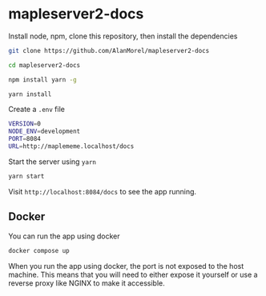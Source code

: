# mapleserver2-docs

Install node, npm, clone this repository, then install the dependencies

```sh
git clone https://github.com/AlanMorel/mapleserver2-docs
```

```sh
cd mapleserver2-docs
```

```sh
npm install yarn -g
```

```sh
yarn install
```

Create a `.env` file

```sh
VERSION=0
NODE_ENV=development
PORT=8084
URL=http://maplememe.localhost/docs
```

Start the server using `yarn`

```sh
yarn start
```

Visit `http://localhost:8084/docs` to see the app running.

## Docker

You can run the app using docker

```sh
docker compose up
```

When you run the app using docker, the port is not exposed to the host machine. This means that you will need to either expose it yourself or use a reverse proxy like NGINX to make it accessible.
